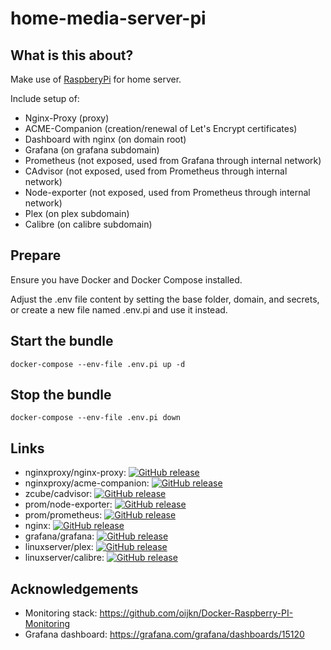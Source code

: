 # home-media-server-pi

## What is this about?
Make use of [RaspberyPi](https://www.raspberrypi.com) for home server.

Include setup of:
- Nginx-Proxy (proxy)
- ACME-Companion (creation/renewal of Let's Encrypt certificates) 
- Dashboard with nginx (on domain root)
- Grafana (on grafana subdomain)
- Prometheus (not exposed, used from Grafana through internal network)
- CAdvisor (not exposed, used from Prometheus through internal network)
- Node-exporter (not exposed, used from Prometheus through internal network)
- Plex (on plex subdomain)
- Calibre (on calibre subdomain)

## Prepare
Ensure you have Docker and Docker Compose installed.

Adjust the .env file content by setting the base folder, domain, and secrets, or create a new file named .env.pi and use it instead.

## Start the bundle
```
docker-compose --env-file .env.pi up -d
```
## Stop the bundle
```
docker-compose --env-file .env.pi down
```

## Links

- nginxproxy/nginx-proxy: [![GitHub release](https://img.shields.io/github/tag/nginx-proxy/nginx-proxy.svg)](https://hub.docker.com/r/nginxproxy/nginx-proxy) 
- nginxproxy/acme-companion: [![GitHub release](https://img.shields.io/github/tag/nginx-proxy/acme-companion.svg)](https://hub.docker.com/r/nginxproxy/acme-companion)
- zcube/cadvisor: [![GitHub release](https://img.shields.io/github/release/google/cadvisor.svg)](https://hub.docker.com/r/zcube/cadvisor)
- prom/node-exporter: [![GitHub release](https://img.shields.io/github/tag/prometheus/node_exporter.svg)](https://hub.docker.com/r/prom/node-exporter)
- prom/prometheus: [![GitHub release](https://img.shields.io/github/tag/prometheus/prometheus.svg)](https://hub.docker.com/r/prom/prometheus)
- nginx: [![GitHub release](https://img.shields.io/github/tag/nginxinc/docker-nginx.svg)](https://hub.docker.com/_/nginx)
- grafana/grafana: [![GitHub release](https://img.shields.io/github/tag/grafana/grafana.svg)](https://hub.docker.com/r/grafana/grafana)
- linuxserver/plex: [![GitHub release](https://img.shields.io/github/tag/linuxserver/docker-plex.svg)](https://hub.docker.com/r/linuxserver/plex)
- linuxserver/calibre: [![GitHub release](https://img.shields.io/github/tag/linuxserver/docker-calibre.svg)](https://hub.docker.com/r/linuxserver/calibre)


## Acknowledgements

- Monitoring stack: https://github.com/oijkn/Docker-Raspberry-PI-Monitoring
- Grafana dashboard: https://grafana.com/grafana/dashboards/15120
